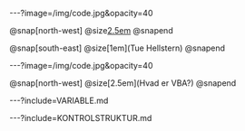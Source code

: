 ---?image=/img/code.jpg&opacity=40

@snap[north-west]
@size[2.5em](VBA)
@snapend

@snap[south-east]
@size[1em](Tue Hellstern)
@snapend


---?image=/img/code.jpg&opacity=40

@snap[north-west]
@size[2.5em](Hvad er VBA?)
@snapend


---?include=VARIABLE.md

---?include=KONTROLSTRUKTUR.md